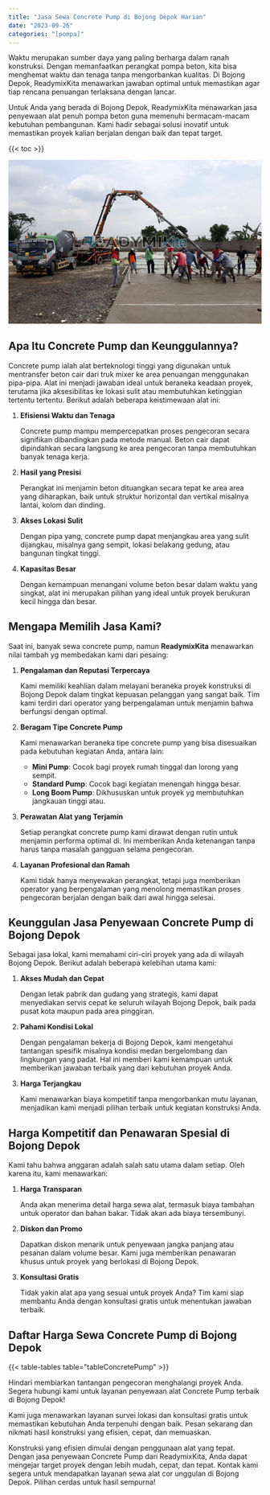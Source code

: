 ```yaml
---
title: "Jasa Sewa Concrete Pump di Bojong Depok Harian"
date: "2023-09-26"
categories: "[pompa]"
---
```


Waktu merupakan sumber daya yang paling berharga dalam ranah konstruksi. Dengan memanfaatkan perangkat pompa beton, kita bisa menghemat waktu dan tenaga tanpa mengorbankan kualitas. Di Bojong Depok, ReadymixKita menawarkan jawaban optimal untuk memastikan agar tiap rencana penuangan terlaksana dengan lancar.

Untuk Anda yang berada di Bojong Depok, ReadymixKita menawarkan jasa penyewaan alat penuh pompa beton guna memenuhi bermacam-macam kebutuhan pembangunan. Kami hadir sebagai solusi inovatif untuk memastikan proyek kalian berjalan dengan baik dan tepat target.

{{< toc >}}

![Jasa Sewa Concrete Pump di Bojong Depok Harian](/images/pompa/sewa-pompa-13.jpg)

## Apa Itu Concrete Pump dan Keunggulannya?

Concrete pump ialah alat berteknologi tinggi yang digunakan untuk mentransfer beton cair dari truk mixer ke area penuangan menggunakan pipa-pipa. Alat ini menjadi jawaban ideal untuk beraneka keadaan proyek, terutama jika aksesibilitas ke lokasi sulit atau membutuhkan ketinggian tertentu tertentu. Berikut adalah beberapa keistimewaan alat ini:

1. **Efisiensi Waktu dan Tenaga**

   Concrete pump mampu mempercepatkan proses pengecoran secara signifikan dibandingkan pada metode manual. Beton cair dapat dipindahkan secara langsung ke area pengecoran tanpa membutuhkan banyak tenaga kerja.

2. **Hasil yang Presisi**

   Perangkat ini menjamin beton dituangkan secara tepat ke area area yang diharapkan, baik untuk struktur horizontal dan vertikal misalnya lantai, kolom dan dinding.

3. **Akses Lokasi Sulit**

   Dengan pipa yang, concrete pump dapat menjangkau area yang sulit dijangkau, misalnya gang sempit, lokasi belakang gedung, atau bangunan tingkat tinggi.

4. **Kapasitas Besar**

   Dengan kemampuan menangani volume beton besar dalam waktu yang singkat, alat ini merupakan pilihan yang ideal untuk proyek berukuran kecil hingga dan besar.

## Mengapa Memilih Jasa Kami?

Saat ini, banyak sewa concrete pump, namun **ReadymixKita** menawarkan nilai tambah yg membedakan kami dari pesaing:

1. **Pengalaman dan Reputasi Terpercaya**

   Kami memiliki keahlian dalam melayani beraneka proyek konstruksi di Bojong Depok dalam tingkat kepuasan pelanggan yang sangat baik. Tim kami terdiri dari operator yang berpengalaman untuk menjamin bahwa berfungsi dengan optimal.

2. **Beragam Tipe Concrete Pump**

   Kami menawarkan beraneka tipe concrete pump yang bisa disesuaikan pada kebutuhan kegiatan Anda, antara lain:
   - **Mini Pump**: Cocok bagi proyek rumah tinggal dan lorong yang sempit.
   - **Standard Pump**: Cocok bagi kegiatan menengah hingga besar.
   - **Long Boom Pump**: Dikhususkan untuk proyek yg membutuhkan jangkauan tinggi atau.

3. **Perawatan Alat yang Terjamin**

   Setiap perangkat concrete pump kami dirawat dengan rutin untuk menjamin performa optimal di. Ini memberikan Anda ketenangan tanpa harus tanpa masalah gangguan selama pengecoran.

4. **Layanan Profesional dan Ramah**

   Kami tidak hanya menyewakan perangkat, tetapi juga memberikan operator yang berpengalaman yang menolong memastikan proses pengecoran berjalan dengan baik dari awal hingga selesai.

## Keunggulan Jasa Penyewaan Concrete Pump di Bojong Depok

Sebagai jasa lokal, kami memahami ciri-ciri proyek yang ada di wilayah Bojong Depok. Berikut adalah beberapa kelebihan utama kami:

1. **Akses Mudah dan Cepat**

   Dengan letak pabrik dan gudang yang strategis, kami dapat menyediakan servis cepat ke seluruh wilayah Bojong Depok, baik pada pusat kota maupun pada area pinggiran.

2. **Pahami Kondisi Lokal**

   Dengan pengalaman bekerja di Bojong Depok, kami mengetahui tantangan spesifik misalnya kondisi medan bergelombang dan lingkungan yang padat. Hal ini memberi kami kemampuan untuk memberikan jawaban terbaik yang dari kebutuhan proyek Anda.

3. **Harga Terjangkau**

   Kami menawarkan biaya kompetitif tanpa mengorbankan mutu layanan, menjadikan kami menjadi pilihan terbaik untuk kegiatan konstruksi Anda.

## Harga Kompetitif dan Penawaran Spesial di Bojong Depok

Kami tahu bahwa anggaran adalah salah satu utama dalam setiap. Oleh karena itu, kami menawarkan:

1. **Harga Transparan**

   Anda akan menerima detail harga sewa alat, termasuk biaya tambahan untuk operator dan bahan bakar. Tidak akan ada biaya tersembunyi.

2. **Diskon dan Promo**

   Dapatkan diskon menarik untuk penyewaan jangka panjang atau pesanan dalam volume besar. Kami juga memberikan penawaran khusus untuk proyek yang berlokasi di Bojong Depok.

3. **Konsultasi Gratis**

   Tidak yakin alat apa yang sesuai untuk proyek Anda? Tim kami siap membantu Anda dengan konsultasi gratis untuk menentukan jawaban terbaik.

## Daftar Harga Sewa Concrete Pump di Bojong Depok

{{< table-tables table="tableConcretePump" >}}

Hindari membiarkan tantangan pengecoran menghalangi proyek Anda. Segera hubungi kami untuk layanan penyewaan alat Concrete Pump terbaik di Bojong Depok!

Kami juga menawarkan layanan survei lokasi dan konsultasi gratis untuk memastikan kebutuhan Anda terpenuhi dengan baik. Pesan sekarang dan nikmati hasil konstruksi yang efisien, cepat, dan memuaskan.

Konstruksi yang efisien dimulai dengan penggunaan alat yang tepat. Dengan jasa penyewaan Concrete Pump dari ReadymixKita, Anda dapat mengejar target proyek dengan lebih mudah, cepat, dan tepat. Kontak kami segera untuk mendapatkan layanan sewa alat cor unggulan di Bojong Depok. Pilihan cerdas untuk hasil sempurna!